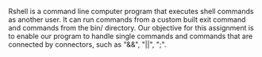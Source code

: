 Rshell is a command line computer program that executes shell commands
as another user. It can run commands from a custom built exit command and 
commands from the bin/ directory. Our objective for this assignment is to 
enable our program to handle single commands and commands that are connected 
by connectors, such as "&&", "||", ";". 
